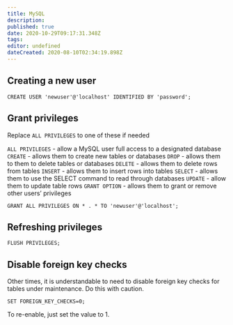 ```yaml
---
title: MySQL
description: 
published: true
date: 2020-10-29T09:17:31.348Z
tags: 
editor: undefined
dateCreated: 2020-08-10T02:34:19.898Z
---
```


## Creating a new user

```mysql
CREATE USER 'newuser'@'localhost' IDENTIFIED BY 'password';
```

## Grant privileges

Replace `ALL PRIVILEGES` to one of these if needed

`ALL PRIVILEGES` - allow a MySQL user full access to a designated database
`CREATE` - allows them to create new tables or databases
`DROP` - allows them to them to delete tables or databases
`DELETE` - allows them to delete rows from tables
`INSERT` - allows them to insert rows into tables
`SELECT` - allows them to use the SELECT command to read through databases
`UPDATE` - allow them to update table rows
`GRANT OPTION` - allows them to grant or remove other users’ privileges

```mysql
GRANT ALL PRIVILEGES ON * . * TO 'newuser'@'localhost';
```

## Refreshing privileges

```mysql
FLUSH PRIVILEGES;
```

## Disable foreign key checks

Other times, it is understandable to need to disable foreign key checks for tables under maintenance. Do this with caution.

```mysql
SET FOREIGN_KEY_CHECKS=0;
```

To re-enable, just set the value to 1.
